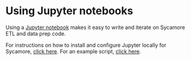 # Using Jupyter notebooks

Using a [Jupyter notebook](https://jupyter.org/) makes it easy to write and iterate on Sycamore ETL and data prep code.

For instructions on how to install and configure Jupyter locally for Sycamore, [click here](/tutorials/sycamore-jupyter-dev-example.md#install-jupyter-locally). For an example script, [click here](https://github.com/aryn-ai/sycamore/blob/main/notebooks/jupyter_dev_example.ipynb).
